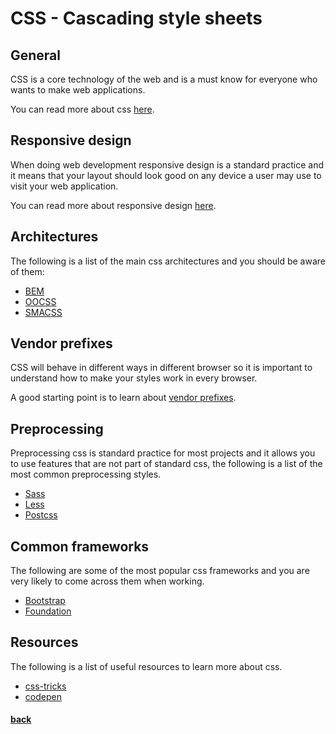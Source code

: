 # CSS - Cascading style sheets

## General

CSS is a core technology of the web and is a must know for everyone who wants to make web applications.

You can read more about css [here](https://www.w3schools.com/css/css_intro.asp).

## Responsive design

When doing web development responsive design is a standard practice and it means that your layout should look good on any device a user may use to visit your web application.

You can read more about responsive design [here](https://www.w3schools.com/css/css_rwd_intro.asp).

## Architectures

The following is a list of the main css architectures and you should be aware of them:

* [BEM](http://getbem.com/introduction/)
* [OOCSS](https://www.smashingmagazine.com/2011/12/an-introduction-to-object-oriented-css-oocss/)
* [SMACSS](https://smacss.com/)

## Vendor prefixes

CSS will behave in different ways in different browser so it is important to understand how to make your styles work in every browser.

A good starting point is to learn about [vendor prefixes](https://developer.mozilla.org/en-US/docs/Glossary/Vendor_Prefix).

## Preprocessing

Preprocessing css is standard practice for most projects and it allows you to use features that are not part of standard css, the following is a list of the most common preprocessing styles.

* [Sass](https://sass-lang.com/)
* [Less](http://lesscss.org/)
* [Postcss](https://postcss.org/)

## Common frameworks

The following are some of the most popular css frameworks and you are very likely to come across them when working.

* [Bootstrap](https://getbootstrap.com/docs/3.3/getting-started/)
* [Foundation](https://foundation.zurb.com/)

## Resources

The following is a list of useful resources to learn more about css.

* [css-tricks](https://css-tricks.com/snippets/css)
* [codepen](https://codepen.io/search/pens?q=css&page=1&order=popularity&depth=everything&show_forks=false)

#### [back](../../README.md)